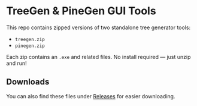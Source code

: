 # TreeGen & PineGen GUI Tools

This repo contains zipped versions of two standalone tree generator tools:

- `treegen.zip`
- `pinegen.zip`

Each zip contains an `.exe` and related files. No install required — just unzip and run!

## Downloads

You can also find these files under [Releases](https://github.com/NGNT/treegen-pinegen/releases) for easier downloading.